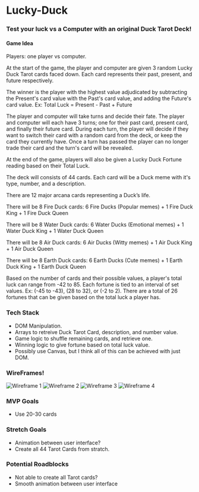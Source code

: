 # Lucky-Duck
### Test your luck vs a Computer with an original Duck Tarot Deck!

#### Game Idea
Players: one player vs computer.

At the start of the game, the player and computer are given 3 random Lucky Duck Tarot cards faced down.
Each card represents their past, present, and future respectively.

The winner is the player with the highest value adjudicated by subtracting the Present's card value with the Past's card value, and adding the Future's card value.
Ex: Total Luck = Present - Past + Future

The player and computer will take turns and decide their fate.
The player and computer will each have 3 turns; one for their past card, present card, and finally their future card.
During each turn, the player will decide if they want to switch their card with a random card from the deck, or keep the card they currently have.
Once a turn has passed the player can no longer trade their card and the turn's card will be revealed.

At the end of the game, players will also be given a Lucky Duck Fortune reading based on their Total Luck.

The deck will consists of 44 cards. Each card will be a Duck meme with it's type, number, and a description.

There are 12 major arcana cards representing a Duck’s life.

There will be 8 Fire Duck cards: 6 Fire Ducks (Popular memes) + 1 Fire Duck King + 1 Fire Duck Queen

There will be 8 Water Duck cards: 6 Water Ducks (Emotional memes) + 1 Water Duck King + 1 Water Duck Queen

There will be 8 Air Duck cards: 6 Air Ducks (Witty memes) + 1 Air Duck King + 1 Air Duck Queen

There will be 8 Earth Duck cards: 6 Earth Ducks (Cute memes) + 1 Earth Duck King + 1 Earth Duck Queen

Based on the number of cards and their possible values, a player's total luck can range from -42 to 85. 
Each fortune is tied to an interval of set values. 
Ex: (-45 to -43), (28 to 32), or (-2 to 2).
There are a total of 26 fortunes that can be given based on the total luck a player has.

### Tech Stack
* DOM Manipulation. 
* Arrays to retreive Duck Tarot Card, description, and number value.
* Game logic to shuffle remaining cards, and retrieve one. 
* Winning logic to give fortune based on total luck value. 
* Possibly use Canvas, but I think all of this can be achieved with just DOM.

### WireFrames!
![Wireframe 1](https://i.imgur.com/mLKepDe.png)
![Wireframe 2](https://i.imgur.com/5aEeo5B.png)
![Wireframe 3](https://i.imgur.com/vz0zU0i.png)
![Wireframe 4](https://i.imgur.com/4gGc9Tc.png)

### MVP Goals
* Use 20-30 cards

### Stretch Goals
* Animation between user interface?
* Create all 44 Tarot Cards from stratch.

### Potential Roadblocks
* Not able to create all Tarot cards?
* Smooth animation between user interface
